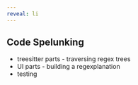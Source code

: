 ```yaml
---
reveal: li
---
```


## Code Spelunking
  - treesitter parts - traversing regex trees
  - UI parts - building a regexplanation
  - testing 
